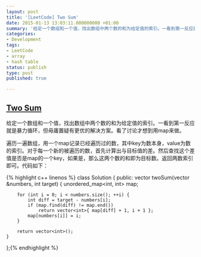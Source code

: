 ```yaml
---
layout: post
title: '[LeetCode] Two Sum'
date: 2015-01-13 13:03:11.000000000 +01:00
summary: '给定一个数组和一个值，找出数组中两个数的和为给定值的索引。一看到第一反应就是暴力循环，但毋庸置疑有更优的解决方案。'
categories:
- Development
tags:
- LeetCode
- array
- hash table
status: publish
type: post
published: true

---
```

## [Two Sum](https://oj.leetcode.com/problems/two-sum/)

给定一个数组和一个值，找出数组中两个数的和为给定值的索引。一看到第一反应就是暴力循环，但毋庸置疑有更优的解决方案。看了讨论才想到用map来做。

遍历一遍数组，用一个map记录已经遍历过的数，其中key为数本身，value为数的索引。对于每一个新的被遍历的数，首先计算出与目标值的差。然后查找这个差值是否是map的一个key，如果是，那么这两个数的和即为目标数。返回两数索引即可。代码如下：

{% highlight c++ linenos %}
class Solution {
public:
    vector<int> twoSum(vector<int> &numbers, int target) {
        unordered_map<int, int> map;
        
        for (int i = 0; i < numbers.size(); ++i) {
            int diff = target - numbers[i];
            if (map.find(diff) != map.end())
                return vector<int>{ map[diff] + 1, i + 1 };
            map[numbers[i]] = i;
        }
        
        return vector<int>();
    }
};{% endhighlight %}
